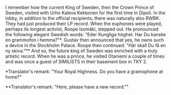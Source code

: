 
I remember how the current King of Sweden, then the Crown Prince of Sweden, visited with Urho Kaleva Kekkonen for the first time in Dipoli. In the lobby, in addition to the official recipients, there was naturally also RWBK. They had just produced their LP record. When the euphonies were played, perhaps its longest activist, Roope Isomäki, stepped out. He pronounced the following elegant Swedish words: "Eder Kungliga höghet. Har Du kanske en grammofon i hemma?"\*. Gustav then announced that yes, he owns such a device in the Stockholm Palace. Roope then continued: "Här skall Du få en ny skiva."\*\* And so, the future king of Sweden was enriched with a truly artistic record. When he was a prince, he visited Otaniemi a couple of times and was once a guest of SIMILISTS in their basement box in TKY 2.

\*Translator's remark: "Your Royal Highness. Do you have a gramophone at home?"

\*\*Translator's remark: "Here, please have a new record.""